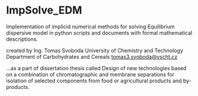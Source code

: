 # ImpSolve_EDM
Implementation of implicid numerical methods for solving Equilibrium dispersive model in python scripts and documents with formal mathematical descriptions.

created by 
Ing. Tomas Svoboda
University of Chemistry and Technology
Department of Carbohydrates and Cereals
tomas3.svoboda@vscht.cz

...as a part of dissertation thesis called 
Design of new technologies based on a combination of chromatographic and 
membrane separations for isolation of selected components from food or 
agricultural products and by-products.
